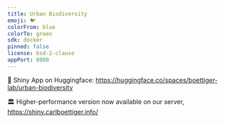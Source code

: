 ```yaml
---
title: Urban Biodiversity
emoji: 🐦
colorFrom: blue
colorTo: green
sdk: docker
pinned: false
license: bsd-2-clause
appPort: 8080
---
```



:hugs: Shiny App on Huggingface: <https://huggingface.co/spaces/boettiger-lab/urban-biodiversity>

🏛️ Higher-performance version now available on our server, <https://shiny.carlboettiger.info/>
